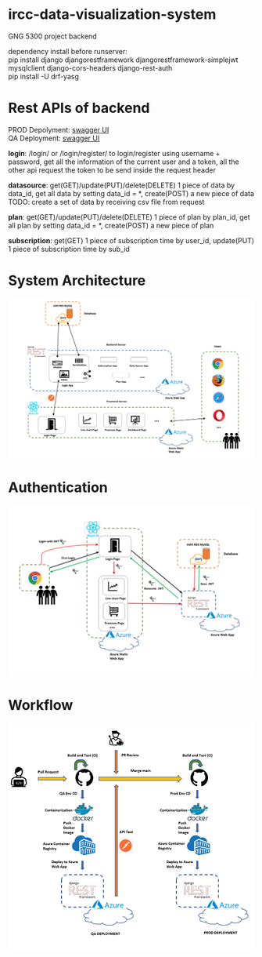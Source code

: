 # ircc-data-visualization-system  
GNG 5300 project backend  

dependency install before runserver:  
pip install django djangorestframework djangorestframework-simplejwt mysqlclient django-cors-headers django-rest-auth  
pip install -U drf-yasg  

# Rest APIs of backend  
PROD Depolyment: [swagger UI](https://irccdjangowebappprod.azurewebsites.net/swagger/)<br/>
QA Deployment: [swagger UI](https://irccdjangowebapp.azurewebsites.net/swagger/)

**login**: /login/ or /login/register/ to login/register using username + password, get all the information of the current user and a token, all the other api request the token to be send inside the request header  

**datasource**: get(GET)/update(PUT)/delete(DELETE) 1 piece of data by data_id, get all data by setting data_id = *, create(POST) a new piece of data  
TODO: create a set of data by receiving csv file from request  

**plan**: get(GET)/update(PUT)/delete(DELETE) 1 piece of plan by plan_id, get all plan by setting data_id = *, create(POST) a new piece of plan  

**subscription**: get(GET) 1 piece of subscription time by user_id, update(PUT) 1 piece of subscription time by sub_id  
# System Architecture
<img src="./resources/systemarchitecture.PNG"> 

# Authentication
<img src="./resources/authentication.PNG">

# Workflow
<img src="./resources/workflow.PNG">
